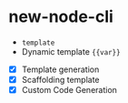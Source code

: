 # new-node-cli

- `template`
- Dynamic template `{{var}}`

- [x] Template generation
- [x] Scaffolding template
- [x] Custom Code Generation
